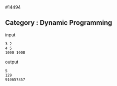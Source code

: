 #14494
## Category : Dynamic Programming

input

    3 2
    4 5
    1000 1000

output

    5
    129
    910657857